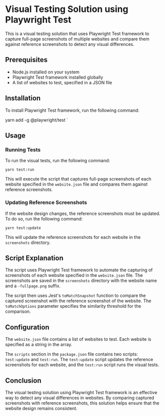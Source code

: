 # Visual Testing Solution using Playwright Test

This is a visual testing solution that uses Playwright Test framework to capture full-page screenshots of multiple websites and compare them against reference screenshots to detect any visual differences.

## Prerequisites

- Node.js installed on your system
- Playwright Test framework installed globally
- A list of websites to test, specified in a JSON file

## Installation

To install Playwright Test framework, run the following command:

yarn add -g @playwright/test `

Usage
-----

### Running Tests

To run the visual tests, run the following command:

`yarn test:run`

This will execute the script that captures full-page screenshots of each website specified in the `website.json` file and compares them against reference screenshots.

### Updating Reference Screenshots

If the website design changes, the reference screenshots must be updated. To do so, run the following command:

`yarn test:update`

This will update the reference screenshots for each website in the `screenshots` directory.

Script Explanation
------------------

The script uses Playwright Test framework to automate the capturing of screenshots of each website specified in the `website.json` file. The screenshots are saved in the `screenshots` directory with the website name and a `-fullpage.png` suffix.

The script then uses Jest's `toMatchSnapshot` function to compare the captured screenshot with the reference screenshot of the website. The `toMatchOptions` parameter specifies the similarity threshold for the comparison.

Configuration
-------------

The `website.json` file contains a list of websites to test. Each website is specified as a string in the array.

The `scripts` section in the `package.json` file contains two scripts: `test:update` and `test:run`. The `test:update` script updates the reference screenshots for each website, and the `test:run` script runs the visual tests.

Conclusion
----------

The visual testing solution using Playwright Test framework is an effective way to detect any visual differences in websites. By comparing captured screenshots with reference screenshots, this solution helps ensure that the website design remains consistent.
